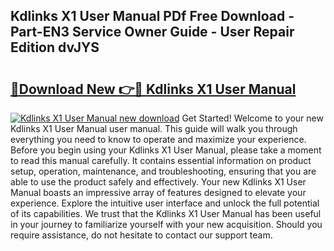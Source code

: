 ## Kdlinks X1 User Manual PDf Free Download - Part-EN3 Service Owner Guide - User Repair Edition dvJYS

# <h2><a href="http://bc25021.oget.top/?id=Kdlinks+X1+User+Manual">🔗Download New 👉🔴 Kdlinks X1 User Manual</a></h2>

[![Kdlinks X1 User Manual new download](https://i.imgur.com/5g1atiW.png)](http://bc25021.oget.top/?id=Kdlinks+X1+User+Manual)
Get Started! Welcome to your new Kdlinks X1 User Manual user manual. This guide will walk you through everything you need to know to operate and maximize your experience. Before you begin using your Kdlinks X1 User Manual, please take a moment to read this manual carefully. It contains essential information on product setup, operation, maintenance, and troubleshooting, ensuring that you are able to use the product safely and effectively. Your new Kdlinks X1 User Manual boasts an impressive array of features designed to elevate your experience. Explore the intuitive user interface and unlock the full potential of its capabilities. We trust that the Kdlinks X1 User Manual has been useful in your journey to familiarize yourself with your new acquisition. Should you require assistance, do not hesitate to contact our support team.
